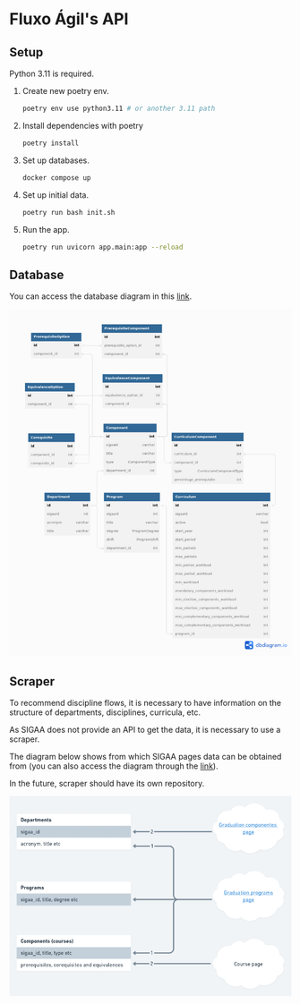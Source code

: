 # Fluxo Ágil's API

## Setup

Python 3.11 is required.

1. Create new poetry env.

   ```bash
   poetry env use python3.11 # or another 3.11 path
   ```

2. Install dependencies with poetry

   ```bash
   poetry install
   ```

3. Set up databases.
   ```bash
   docker compose up
   ```
4. Set up initial data.
   ```bash
   poetry run bash init.sh
   ```
5. Run the app.
   ```bash
   poetry run uvicorn app.main:app --reload
   ```

## Database

You can access the database diagram in this [link](https://dbdiagram.io/d/6340f3c3f0018a1c5fbdb6c5).

![Database](/images/db_model.png)

## Scraper

To recommend discipline flows, it is necessary to have information on the structure of departments, disciplines, curricula, etc.

As SIGAA does not provide an API to get the data, it is necessary to use a scraper.

The diagram below shows from which SIGAA pages data can be obtained from (you can also access the diagram through the [link](https://whimsical.com/scraper-3bBi6EMqxtq6z6HzdtGDQk@2Ux7TurymMmNus31JQQL)).

In the future, scraper should have its own repository.

![Image](/images/scraper-diagram.png)
